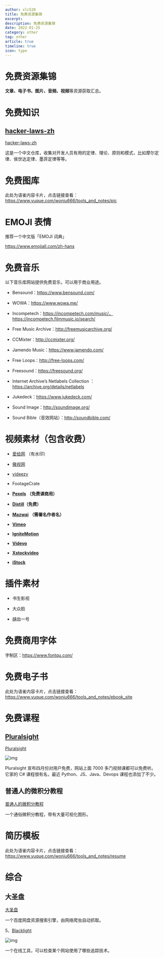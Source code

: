 ```yaml
---
author: xlc520
title: 免费资源集锦
excerpt: 
description: 免费资源集锦
date: 2022-01-25
category: other
tag: other
article: true
timeline: true
icon: type
---
```


# 免费资源集锦

**文章、电子书、图片、音频、视频**等资源获取汇总。

# 免费知识

## [hacker-laws-zh](https://github.com/nusr/hacker-laws-zh)

[hacker-laws-zh](https://github.com/nusr/hacker-laws-zh)

这是一个中文仓库，收集对开发人员有用的定律、理论、原则和模式，比如摩尔定律、侯世达定律、墨菲定律等等。

# 免费图库

此处为语雀内容卡片，点击链接查看：<https://www.yuque.com/woniu666/tools_and_notes/pic>

# EMOJI 表情

推荐一个中文版「EMOJI 词典」

<https://www.emojiall.com/zh-hans>

# 免费音乐

以下音乐库网站提供免费音乐，可以用于商业用途。

- Bensound：<https://www.bensound.com/>
- WOWA：<https://www.wowa.me/>

- Incompetech：<https://incompetech.com/music/，https://incompetech.filmmusic.io/search/>
- Free Music Archive：<http://freemusicarchive.org/>

- CCMixter：<http://ccmixter.org/>
- Jamendo Music：<https://www.jamendo.com/>

- Free Loops：<http://free-loops.com/>
- Freesound：<https://freesound.org/>

- Internet Archive’s Netlabels Collection ：<https://archive.org/details/netlabels>
- Jukedeck：<https://www.jukedeck.com/>

- Sound Image：<http://soundimage.org/>
- Sound Bible（音效网站）：<http://soundbible.com/>

# 视频素材（包含收费）

- [爱给网](http://www.aigei.com/) （有水印）
- [傲视网](http://www.aoao365.com/)

- [videezy](https://www.videezy.com/)
- FootageCrate

- [**Pexels**](https://www.pexels.com/videos/) **（免费课商用）**
- [**Distill**](https://wedistill.io/)**（免费）**

- [**Mazwai**](http://mazwai.com/) **（需署名作者名）**
- [**Vimeo**](https://vimeo.com/groups/freehd/)

- [**IgniteMotion**](http://www.ignitemotion.com/)
- [**Videvo**](http://www.videvo.net/)

- [**Xstockvideo**](http://www.xstockvideo.com/)
- [**iStock**](http://www.istockphoto.com/footage)

# 插件素材

- 书生影视
- 大众脸

- 龋齿一号

# 免费商用字体

字制区：<https://www.fontqu.com/>

# 免费电子书

此处为语雀内容卡片，点击链接查看：<https://www.yuque.com/woniu666/tools_and_notes/ebook_site>

# 免费课程

## [Pluralsight](https://www.pluralsight.com/)

[Pluralsight](https://www.pluralsight.com/)

![img](https://bitbucket.org/xlc520/blogasset/raw/main/images2/1586485194470-ebb43c09-a27d.jpeg)

Pluralsight 宣布四月份对用户免费，网站上面 7000 多门视频课都可以免费听。它家的 C# 课程很有名，最近 Python、JS、Java、Devops
课程也添加了不少。

## 普通人的微积分教程

[普通人的微积分教程](https://www.geogebra.org/m/x39ys4d7)

一个通俗微积分教程，带有大量可视化图形。

# 简历模板

此处为语雀内容卡片，点击链接查看：<https://www.yuque.com/woniu666/tools_and_notes/resume>

# 综合

## 大圣盘

[大圣盘](https://www.dashengpan.com/)

一个百度网盘资源搜索引擎，由网络爬虫自动抓取。

5、[Blacklight](https://themarkup.org/blacklight)

![img](https://bitbucket.org/xlc520/blogasset/raw/main/images2/1601428301715-32070748-e377-480c-8c80-83688f079f1c.jpeg)

一个在线工具，可以检查某个网站使用了哪些追踪技术。
